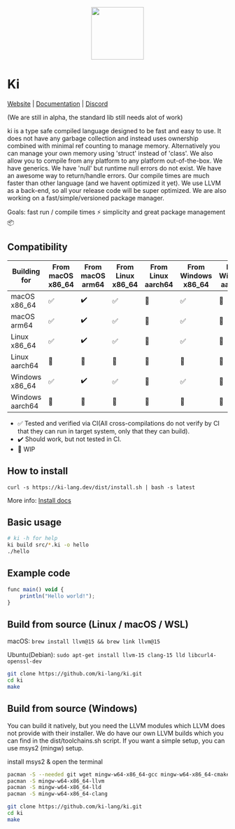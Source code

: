 
<div align="center">
<p>
    <img width="120" src="https://raw.githubusercontent.com/ki-lang/ki/master/misc/ki-logo-circle.png">
</p>
</div>

# Ki

[Website](https://ki-lang.dev) | [Documentation](https://ki-lang.dev/docs) | [Discord](https://discord.gg/T7pR6fm6SC)

(We are still in alpha, the standard lib still needs alot of work)

ki is a type safe compiled language designed to be fast and easy to use. It does not have any garbage collection and instead uses ownership combined with minimal ref counting to manage memory. Alternatively you can manage your own memory using 'struct' instead of 'class'. We also allow you to compile from any platform to any platform out-of-the-box. We have generics. We have 'null' but runtime null errors do not exist. We have an awesome way to return/handle errors. Our compile times are much faster than other language (and we havent optimized it yet). We use LLVM as a back-end, so all your release code will be super optimized. We are also working on a fast/simple/versioned package manager.

Goals: fast run / compile times ⚡ simplicity and great package management 📦

## Compatibility

| Building for     | From macOS x86_64  | From macOS arm64     | From Linux x86_64  | From Linux aarch64  | From Windows x86_64 | From Windows aarch64 |
| ---------------- | ------------------ | -------------------- | ------------------ | ------------------- | ------------------- | -------------------- |
| macOS x86_64     | ✅                 | ✔️                   | ✅                 |🏃                  |✅                   | 🏃                  |
| macOS arm64      | ✅                 | ✔️                   | ✅                 |🏃                  |✅                   | 🏃                  |
| Linux x86_64     | ✅                 | ✔️                   | ✅                 |🏃                  |✅                   | 🏃                  |
| Linux aarch64    | 🏃                 | 🏃                   | 🏃                 |🏃                  |🏃                   | 🏃                  |
| Windows x86_64   | ✅                 | ✔️                   | ✅                 |🏃                  |✅                   | 🏃                  |
| Windows aarch64  | 🏃                 | 🏃                   | 🏃                 |🏃                  |🏃                   | 🏃                  |

- ✅ Tested and verified via CI(All cross-compilations do not verify by CI that they can run in target system, only that they can build).
- ✔️ Should work, but not tested in CI.
- 🏃 WIP

## How to install

```
curl -s https://ki-lang.dev/dist/install.sh | bash -s latest
```

More info:  [Install docs](https://ki-lang.dev/docs/dev/install)

## Basic usage

```bash
# ki -h for help
ki build src/*.ki -o hello
./hello
```

## Example code

```js
func main() void {
    println("Hello world!");
}
```

## Build from source (Linux / macOS / WSL)

macOS: `brew install llvm@15 && brew link llvm@15`

Ubuntu(Debian): `sudo apt-get install llvm-15 clang-15 lld libcurl4-openssl-dev`

```bash
git clone https://github.com/ki-lang/ki.git
cd ki
make
```

## Build from source (Windows)

You can build it natively, but you need the LLVM modules which LLVM does not provide with their installer. We do have our own LLVM builds which you can find in the dist/toolchains.sh script. If you want a simple setup, you can use msys2 (mingw) setup.

install msys2 & open the terminal

```bash
pacman -S --needed git wget mingw-w64-x86_64-gcc mingw-w64-x86_64-cmake make mingw-w64-x86_64-python3 autoconf libtool
pacman -S mingw-w64-x86_64-llvm
pacman -S mingw-w64-x86_64-lld
pacman -S mingw-w64-x86_64-clang

git clone https://github.com/ki-lang/ki.git
cd ki
make
```